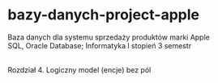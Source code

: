 # bazy-danych-project-apple
Baza danych dla systemu sprzedaży produktów marki Apple</br>
SQL, Oracle Database; Informatyka l stopień 3 semestr</br></br>


Rozdział 4. Logiczny model (encje) bez pól
